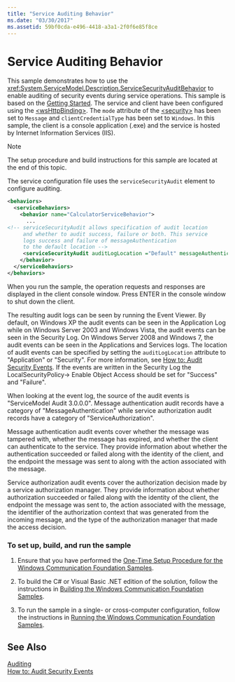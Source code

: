 ```yaml
---
title: "Service Auditing Behavior"
ms.date: "03/30/2017"
ms.assetid: 59bf0cda-e496-4418-a3a1-2f0f6e85f8ce
---
```

# Service Auditing Behavior
This sample demonstrates how to use the <xref:System.ServiceModel.Description.ServiceSecurityAuditBehavior> to enable auditing of security events during service operations. This sample is based on the [Getting Started](../../../../docs/framework/wcf/samples/getting-started-sample.md). The service and client have been configured using the [\<wsHttpBinding>](../../../../docs/framework/configure-apps/file-schema/wcf/wshttpbinding.md). The `mode` attribute of the [\<security>](../../../../docs/framework/configure-apps/file-schema/wcf/security-of-custombinding.md) has been set to `Message` and `clientCredentialType` has been set to `Windows`. In this sample, the client is a console application (.exe) and the service is hosted by Internet Information Services (IIS).  
  
> [!NOTE]
>  The setup procedure and build instructions for this sample are located at the end of this topic.  
  
 The service configuration file uses the `serviceSecurityAudit` element to configure auditing.  
  
```xml  
<behaviors>  
  <serviceBehaviors>  
    <behavior name="CalculatorServiceBehavior">  
      ...  
<!-- serviceSecurityAudit allows specification of audit location   
     and whether to audit success, failure or both. This service   
     logs success and failure of messageAuthentication   
     to the default location -->  
     <serviceSecurityAudit auditLogLocation ="Default" messageAuthenticationAuditLevel = "SuccessOrFailure" />  
    </behavior>  
  </serviceBehaviors>  
</behaviors>  
```  
  
 When you run the sample, the operation requests and responses are displayed in the client console window. Press ENTER in the console window to shut down the client.  
  
 The resulting audit logs can be seen by running the Event Viewer. By default, on Windows XP the audit events can be seen in the Application Log while on Windows Server 2003 and Windows Vista, the audit events can be seen in the Security Log. On Windows Server 2008 and Windows 7, the audit events can be seen in the Applications and Services logs. The location of audit events can be specified by setting the `auditLogLocation` attribute to "Application" or "Security". For more information, see [How to: Audit Security Events](../../../../docs/framework/wcf/feature-details/how-to-audit-wcf-security-events.md). If the events are written in the Security Log the LocalSecurityPolicy-> Enable Object Access should be set for "Success" and "Failure".  
  
 When looking at the event log, the source of the audit events is "ServiceModel Audit 3.0.0.0". Message authentication audit records have a category of "MessageAuthentication" while service authorization audit records have a category of "ServiceAuthorization".  
  
 Message authentication audit events cover whether the message was tampered with, whether the message has expired, and whether the client can authenticate to the service. They provide information about whether the authentication succeeded or failed along with the identity of the client, and the endpoint the message was sent to along with the action associated with the message.  
  
 Service authorization audit events cover the authorization decision made by a service authorization manager. They provide information about whether authorization succeeded or failed along with the identity of the client, the endpoint the message was sent to, the action associated with the message, the identifier of the authorization context that was generated from the incoming message, and the type of the authorization manager that made the access decision.  
  
### To set up, build, and run the sample  
  
1.  Ensure that you have performed the [One-Time Setup Procedure for the Windows Communication Foundation Samples](../../../../docs/framework/wcf/samples/one-time-setup-procedure-for-the-wcf-samples.md).  
  
2.  To build the C# or Visual Basic .NET edition of the solution, follow the instructions in [Building the Windows Communication Foundation Samples](../../../../docs/framework/wcf/samples/building-the-samples.md).  
  
3.  To run the sample in a single- or cross-computer configuration, follow the instructions in [Running the Windows Communication Foundation Samples](../../../../docs/framework/wcf/samples/running-the-samples.md).  
  
## See Also  
 [Auditing](../../../../docs/framework/wcf/feature-details/auditing-security-events.md)  
 [How to: Audit Security Events](../../../../docs/framework/wcf/feature-details/how-to-audit-wcf-security-events.md)
